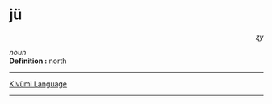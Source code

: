 
# jü

<div align="right"><i>ʐy</i></div>

*noun*  
**Definition :** north  

---

[Kivümi Language](../README.md)

---
